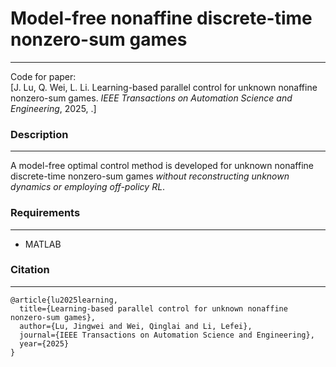 # Model-free nonaffine discrete-time nonzero-sum games
********
Code for paper:  
[J. Lu, Q. Wei, L. Li. Learning-based parallel control for unknown nonaffine nonzero-sum games. *IEEE Transactions on Automation Science and Engineering*, 2025, .]

### Description
********
A model-free optimal control method is developed for unknown nonaffine discrete-time nonzero-sum games *without reconstructing unknown dynamics or employing off-policy RL*.

### Requirements
********
- MATLAB

### Citation
********
```angular2html
@article{lu2025learning,
  title={Learning-based parallel control for unknown nonaffine nonzero-sum games},
  author={Lu, Jingwei and Wei, Qinglai and Li, Lefei},
  journal={IEEE Transactions on Automation Science and Engineering},
  year={2025}
}
```
